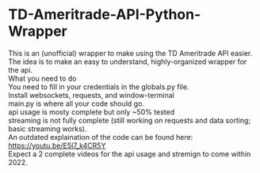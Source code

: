 # TD-Ameritrade-API-Python-Wrapper  
This is an (unofficial) wrapper to make using the TD Ameritrade API easier.   
The idea is to make an easy to understand, highly-organized wrapper for the api.  
What you need to do   
You need to fill in your credentials in the globals.py file.  
Install websockets, requests, and window-terminal   
main.py is where all your code should go.  
api usage is mosty complete but only ~50% tested   
streaming is not fully complete (still working on requests and data sorting; basic streaming works).  
An outdated explaination of the code can be found here: https://youtu.be/E5I7_k4CR5Y    
Expect a 2 complete videos for the api usage and stremign to come within 2022.   
